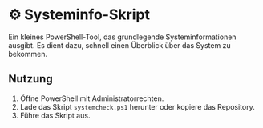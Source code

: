 # ⚙ Systeminfo-Skript

Ein kleines PowerShell-Tool, das grundlegende Systeminformationen ausgibt. Es dient dazu, schnell einen Überblick über das System zu bekommen.

## Nutzung

1. Öffne PowerShell mit Administratorrechten.  
2. Lade das Skript `systemcheck.ps1` herunter oder kopiere das Repository.  
3. Führe das Skript aus.
